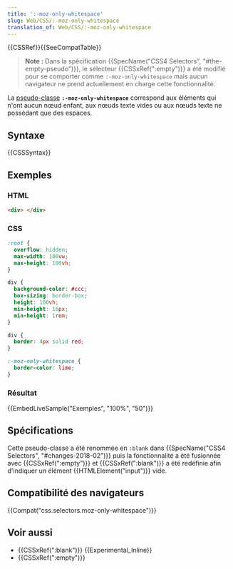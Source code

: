 ```yaml
---
title: ':-moz-only-whitespace'
slug: Web/CSS/:-moz-only-whitespace
translation_of: Web/CSS/:-moz-only-whitespace
---
```

{{CSSRef}}{{SeeCompatTable}}

> **Note :** Dans la spécification {{SpecName("CSS4 Selectors", "#the-empty-pseudo")}}, le sélecteur {{CSSxRef(":empty")}} a été modifié pour se comporter comme `:-moz-only-whitespace` mais aucun navigateur ne prend actuellement en charge cette fonctionnalité.

La [pseudo-classe](/fr/docs/Web/CSS/Pseudo-classes) **`:-moz-only-whitespace`** correspond aux éléments qui n'ont aucun nœud enfant, aux nœuds texte vides ou aux nœuds texte ne possédant que des espaces.

## Syntaxe

{{CSSSyntax}}

## Exemples

### HTML

```html
<div> </div>
```

### CSS

```css hidden
:root {
  overflow: hidden;
  max-width: 100vw;
  max-height: 100vh;
}

div {
  background-color: #ccc;
  box-sizing: border-box;
  height: 100vh;
  min-height: 16px;
  min-height: 1rem;
}
```

```css
div {
  border: 4px solid red;
}

:-moz-only-whitespace {
  border-color: lime;
}
```

### Résultat

{{EmbedLiveSample("Exemples", "100%", "50")}}

## Spécifications

Cette pseudo-classe a été renommée en `:blank` dans {{SpecName("CSS4 Selectors", "#changes-2018-02")}} puis la fonctionnalité a été fusionnée avec {{CSSxRef(":empty")}} et {{CSSxRef(":blank")}} a été redéfinie afin d'indiquer un élément {{HTMLElement("input")}} vide.

## Compatibilité des navigateurs

{{Compat("css.selectors.moz-only-whitespace")}}

## Voir aussi

- {{CSSxRef(":blank")}} {{Experimental_Inline}}
- {{CSSxRef(":empty")}}
